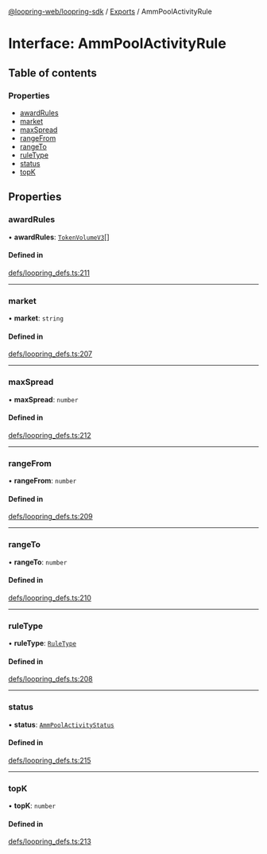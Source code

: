 [@loopring-web/loopring-sdk](../README.md) / [Exports](../modules.md) / AmmPoolActivityRule

# Interface: AmmPoolActivityRule

## Table of contents

### Properties

- [awardRules](AmmPoolActivityRule.md#awardrules)
- [market](AmmPoolActivityRule.md#market)
- [maxSpread](AmmPoolActivityRule.md#maxspread)
- [rangeFrom](AmmPoolActivityRule.md#rangefrom)
- [rangeTo](AmmPoolActivityRule.md#rangeto)
- [ruleType](AmmPoolActivityRule.md#ruletype)
- [status](AmmPoolActivityRule.md#status)
- [topK](AmmPoolActivityRule.md#topk)

## Properties

### awardRules

• **awardRules**: [`TokenVolumeV3`](TokenVolumeV3.md)[]

#### Defined in

[defs/loopring_defs.ts:211](https://github.com/Loopring/loopring_sdk/blob/f560ad6/src/defs/loopring_defs.ts#L211)

___

### market

• **market**: `string`

#### Defined in

[defs/loopring_defs.ts:207](https://github.com/Loopring/loopring_sdk/blob/f560ad6/src/defs/loopring_defs.ts#L207)

___

### maxSpread

• **maxSpread**: `number`

#### Defined in

[defs/loopring_defs.ts:212](https://github.com/Loopring/loopring_sdk/blob/f560ad6/src/defs/loopring_defs.ts#L212)

___

### rangeFrom

• **rangeFrom**: `number`

#### Defined in

[defs/loopring_defs.ts:209](https://github.com/Loopring/loopring_sdk/blob/f560ad6/src/defs/loopring_defs.ts#L209)

___

### rangeTo

• **rangeTo**: `number`

#### Defined in

[defs/loopring_defs.ts:210](https://github.com/Loopring/loopring_sdk/blob/f560ad6/src/defs/loopring_defs.ts#L210)

___

### ruleType

• **ruleType**: [`RuleType`](../enums/RuleType.md)

#### Defined in

[defs/loopring_defs.ts:208](https://github.com/Loopring/loopring_sdk/blob/f560ad6/src/defs/loopring_defs.ts#L208)

___

### status

• **status**: [`AmmPoolActivityStatus`](../enums/AmmPoolActivityStatus.md)

#### Defined in

[defs/loopring_defs.ts:215](https://github.com/Loopring/loopring_sdk/blob/f560ad6/src/defs/loopring_defs.ts#L215)

___

### topK

• **topK**: `number`

#### Defined in

[defs/loopring_defs.ts:213](https://github.com/Loopring/loopring_sdk/blob/f560ad6/src/defs/loopring_defs.ts#L213)
